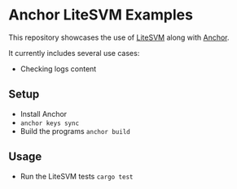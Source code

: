 # Anchor LiteSVM Examples

This repository showcases the use of [LiteSVM](https://github.com/LiteSVM/litesvm) along with [Anchor](https://www.anchor-lang.com/).

It currently includes several use cases:
- Checking logs content

## Setup

- Install Anchor
- `anchor keys sync`
- Build the programs `anchor build`

## Usage

- Run the LiteSVM tests `cargo test`
